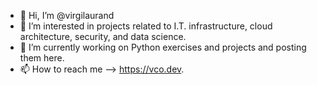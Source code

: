 - 👋 Hi, I’m @virgilaurand
- 👀 I’m interested in projects related to I.T. infrastructure, cloud architecture, security, and data science.
- 🌱 I’m currently working on Python exercises and projects and posting them here.
- 📫 How to reach me --> https://vco.dev.

<!---
virgilaurand/virgilaurand is a ✨ special ✨ repository because its `README.md` (this file) appears on your GitHub profile.
You can click the Preview link to take a look at your changes.
--->
